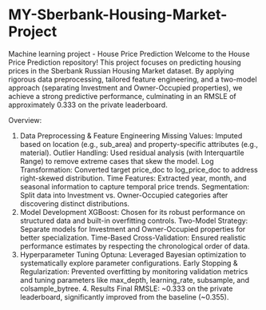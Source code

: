 # MY-Sberbank-Housing-Market-Project
Machine learning project - House Price Prediction
Welcome to the House Price Prediction repository! This project focuses on predicting housing prices in the Sberbank Russian Housing Market dataset. By applying rigorous data preprocessing, tailored feature engineering, and a two-model approach (separating Investment and Owner-Occupied properties), we achieve a strong predictive performance, culminating in an RMSLE of approximately 0.333 on the private leaderboard.

Overview:
1. Data Preprocessing & Feature Engineering
  Missing Values: Imputed based on location (e.g., sub_area) and property-specific attributes (e.g., material).
  Outlier Handling: Used residual analysis (with Interquartile Range) to remove extreme cases that skew the model.
  Log Transformation: Converted target price_doc to log_price_doc to address right-skewed distribution.
  Time Features: Extracted year, month, and seasonal information to capture temporal price trends.
  Segmentation: Split data into Investment vs. Owner-Occupied categories after discovering distinct distributions.
2. Model Development
   XGBoost: Chosen for its robust performance on structured data and built-in overfitting controls.
  Two-Model Strategy: Separate models for Investment and Owner-Occupied properties for better specialization.
  Time-Based Cross-Validation: Ensured realistic performance estimates by respecting the chronological order of data.
3. Hyperparameter Tuning
   Optuna: Leveraged Bayesian optimization to systematically explore parameter configurations.
   Early Stopping & Regularization: Prevented overfitting by monitoring validation metrics and tuning parameters like max_depth, learning_rate, subsample, and colsample_bytree.
   4. Results
   Final RMSLE: ~0.333 on the private leaderboard, significantly improved from the baseline (~0.355).
